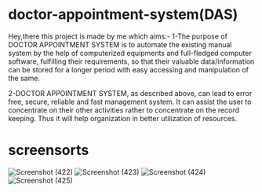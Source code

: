 # doctor-appointment-system(DAS)
Hey,there this project is made by me which aims:-
1-The purpose of DOCTOR APPOINTMENT SYSTEM is to automate the existing manual system by the help of computerized equipments and full-fledged computer software, fulfilling their requirements, so that their valuable data/information can be stored for a longer period with easy accessing and manipulation of the same. 

2-DOCTOR APPOINTMENT SYSTEM, as described above, can lead to error free, secure, reliable and fast management system. It can assist the user to concentrate on their other activities rather to concentrate on the record keeping. Thus it will help organization in better utilization of resources. 

# screensorts
![Screenshot (422)](https://user-images.githubusercontent.com/62562859/132115746-4c4f28a1-dbad-43d7-be5c-5a1982ac9399.png)
![Screenshot (423)](https://user-images.githubusercontent.com/62562859/132115754-46b91f4d-3fa6-4e09-bc9c-747ace8b8f07.png)
![Screenshot (424)](https://user-images.githubusercontent.com/62562859/132115756-f842f91d-cfb5-471f-8e58-6f6088fef104.png)
![Screenshot (425)](https://user-images.githubusercontent.com/62562859/132115759-98e6912d-6fcc-47fd-9764-a538f1f6fe26.png)



